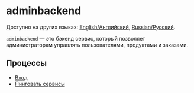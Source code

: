 # adminbackend

Доступно на других языках: [English/Английский](adminbackend.md), [Russian/Русский](adminbackend.ru.md). 

`adminbackend` — это бэкенд сервис, который позволяет администраторам управлять пользователями, продуктами и заказами.

## Процессы 

- [Вход](../processes/customer/signin.ru.md)
- [Пинговать сервисы](../processes/admin/pingservices.ru.md)
